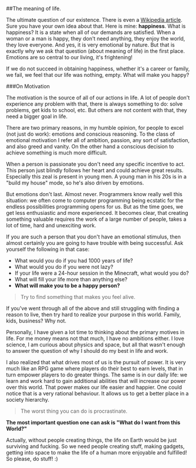 
##The meaning of life.

  The ultimate question of our existence. There is even a 
  [Wikipedia article](https://en.wikipedia.org/wiki/Meaning_of_life). Sure you have your own idea
  about that. Here is mine: **happiness**. What is happiness? It is a state when all of our demands 
  are satisfied. When a woman or a man is happy, they don't need anything, they enjoy the world, 
  they love everyone. And yes, it is very emotional by nature. But that is exactly why we ask
  that question (about meaning of life) in the first place. Emotions are so central to our living, 
  it's frightening!

  If we do not succeed in obtaining happiness, whether it's a career or family, we fail, we
  feel that our life was nothing, empty. What will make you happy?

###On Motivation

  The motivation is the source of all of our actions in life. A lot of people don't experience
  any problem with that, there is always something to do: solve problems, get kids to school, etc.
  But others are not content with that, they need a bigger goal in life.

  There are two primary reasons, in my humble opinion, for people to excel (not just do work):
  emotions and conscious reasoning. To the class of emotional motivation I refer all of ambition, 
  passion, any sort of satisfaction, and also greed and vanity. On the other hand a conscious 
  decision to achieve something is much more difficult.

  When a person is passionate you don't need any specific incentive to act. This person just blindly
  follows her heart and could achieve great results. Especially this zeal is present in young men.
  A young man in his 20s is in a "build my house" mode, so he's also driven by emotions. 

  But emotions don't last. Almost never. Programmers know really well this situation: we often come 
  to computer programming being ecstatic for the endless possibilities programming opens for us. But 
  as the time goes, we get less enthusiastic and more experienced. It becomes clear, that creating
  something valuable requires the work of a large number of people, takes a lot of time, hard and 
  unexciting work.

  If you are such a person that you don't have an emotional stimulus, then almost certainly you are
  going to have trouble with being successful. Ask yourself the following in that case:

  * What would you do if you had 1000 years of life?
  * What would you do if you were not lazy?
  * If your life were a 24-hour session in the Minecraft, what would you do?
  * What will fill your life more than anything else?
  * **What will make you to be a happy person?**

<!-- md bug of not closing list if the first letter is space -->

> Try to find something that makes you feel alive.

  If you've went through all of the above and still struggling with finding a reason to live, then
  try hard to realize your purpose in this world. Family, kids, business? Why not.

  Personally, I have given a lot time to thinking about the primary motives in life. For me money
  means not that much, I have no ambitions either. I love science, I am curious about physics and 
  space, but all that wasn't enough to answer the question of why I should do my best in life and 
  work. 
  
  I also realized that what drives most of us is the pursuit of power. It is very much like an 
  RPG game where players do their best to earn levels, that in turn empower players to do 
  greater things. The same is in our daily life: we learn and work hard to gain additional 
  abilities that will increase our power over this world. That power makes our life easier and 
  happier. One could notice that is a very rational behaviour. It allows us to get a better place
  in a society hierarchy.

> The worst thing you can do is procrastinate.

  **The most important question one can ask is "What do I want from this World?"**
  
  Actually, without people creating things, the life on Earth would be just surviving and fucking.
  So we need people creating stuff, making gadgets, getting into space to make the life of a 
  human more enjoyable and fulfilled! So please, do stuff! :)




